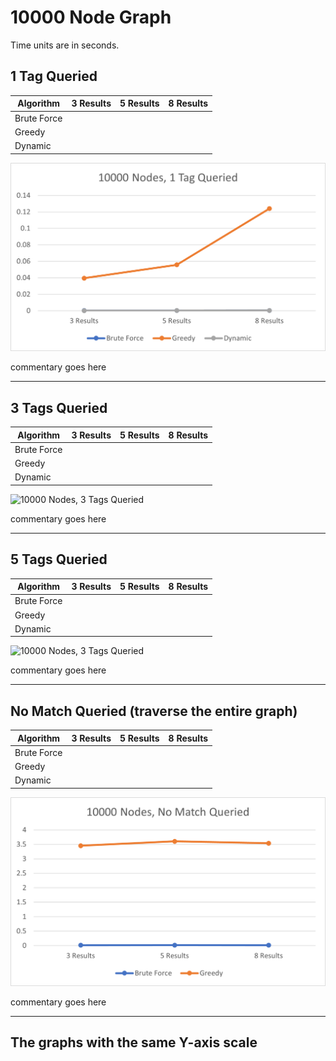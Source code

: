 # 10000 Node Graph
Time units are in seconds.


  ## 1 Tag Queried
  | Algorithm   | 3 Results | 5 Results | 8 Results |
  | ----------- | --------- | --------- | --------- |
  | Brute Force | 
  | Greedy      | 
  | Dynamic     | 

![10000 Nodes, 1 Tag Queried](/images/10000-nodes/10000-Nodes-1-Tag-Queried.png)

commentary goes here


---


  ## 3 Tags Queried
  | Algorithm   | 3 Results | 5 Results | 8 Results |
  | ----------- | --------- | --------- | --------- |
  | Brute Force | 
  | Greedy      | 
  | Dynamic     | 

![10000 Nodes, 3 Tags Queried](/images/10000-nodes/10000-Nodes-3-Tags-Queried.png)

commentary goes here


---


  ## 5 Tags Queried
  | Algorithm   | 3 Results | 5 Results | 8 Results |
  | ----------- | --------- | --------- | --------- |
  | Brute Force | 
  | Greedy      | 
  | Dynamic     | 

![10000 Nodes, 3 Tags Queried](/images/10000-nodes/10000-Nodes-5-Tags-Queried.png)

commentary goes here

---


  ## No Match Queried (traverse the entire graph)
  | Algorithm   | 3 Results | 5 Results | 8 Results |
  | ----------- | --------- | --------- | --------- |
  | Brute Force | 
  | Greedy      | 
  | Dynamic     | 

![10000 Nodes, 3 Tags Queried](/images/10000-nodes/10000-Nodes-No-Match-Query.png)

commentary goes here


---


## The graphs with the same Y-axis scale
